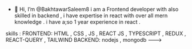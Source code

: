 - 👋 Hi, I’m @BakhtawarSaleem8
i am a Frontend developer with also skilled in backend , i have expertise in react with over all mern knowledge . i have a;so 1 year experience in react .

skills :
FRONTEND: HTML , CSS , JS , REACT JS , TYPESCRIPT , REDUX , REACT-QUERY , TAILWIND
BACKEND: nodejs , mongodb 
--->
